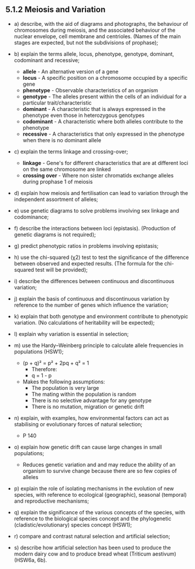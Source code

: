 5.1.2 Meiosis and Variation
---

* a) describe, with the aid of diagrams and photographs, the behaviour of chromosomes during meiosis, and the associated behaviour of the nuclear envelope, cell membrane and centrioles. (Names of the main stages are expected, but not the subdivisions of prophase);

* b) explain the terms allele, locus, phenotype, genotype, dominant, codominant and recessive;
	* **allele** - An alternative version of a gene
	* **locus** - A specific position on a chromosome occupied by a specific gene
	* **phenotype** - Observable characteristics of an organism
	* **genotype** - The alleles present within the cells of an individual for a particular trait/characteristic
	* **dominant** - A characteristic that is always expressed in the phenotype even those in heterozygous genotypes
	* **codominant** - A characteristic where both alleles contribute to the phenotype
	* **recessive** - A characteristics that only expressed in the phenotype when there is no dominant allele

* c) explain the terms linkage and crossing-over;
	* **linkage** - Gene's for different characteristics that are at different loci on the same chromosome are linked
	* **crossing over** - Where non sister chromatids exchange alleles during prophase 1 of meiosis

* d) explain how meiosis and fertilisation can lead to variation through the independent assortment of alleles;

* e) use genetic diagrams to solve problems involving sex linkage and codominance;

* f) describe the interactions between loci (epistasis). (Production of genetic diagrams is not required);

* g) predict phenotypic ratios in problems involving epistasis;

* h) use the chi-squared (χ2) test to test the significance of the difference between observed and expected results. (The formula for the chi-squared test will be provided);

* i) describe the differences between continuous and discontinuous variation;

* j) explain the basis of continuous and discontinuous variation by reference to the number of genes which influence the variation;

* k) explain that both genotype and environment contribute to phenotypic variation. (No calculations of heritability will be expected);

* l) explain why variation is essential in selection;

* m) use the Hardy–Weinberg principle to calculate allele frequencies in populations (HSW1);
	*  (p + q)² = p² + 2pq + q² = 1
		* Therefore:
		*  q = 1 - p
	* Makes the following assumptions:
		* The population is very large
		* The mating within the population is random
		* There is no selective advantage for any genotype
		* There is no mutation, migration or genetic drift

* n) explain, with examples, how environmental factors can act as stabilising or evolutionary forces of natural selection;
	* P 140

* o) explain how genetic drift can cause large changes in small populations;
	* Reduces genetic variation and and may reduce the ability of an organism to survive change because there are so few copies of alleles

* p) explain the role of isolating mechanisms in the evolution of new species, with reference to ecological (geographic), seasonal (temporal) and reproductive mechanisms;

* q) explain the significance of the various concepts of the species, with reference to the biological species concept and the phylogenetic (cladistic/evolutionary) species concept (HSW1);

* r) compare and contrast natural selection and artificial selection;

* s) describe how artificial selection has been used to produce the modern dairy cow and to produce bread wheat (Triticum aestivum) (HSW6a, 6b).